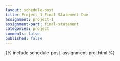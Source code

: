```yaml
---
layout: schedule-post
title: Project 1 Final Statement Due
assignment: project-1
assignment-part: final-statement
categories: project
comments: false
published: false
---
```

{% include schedule-post-assignment-proj.html %}
